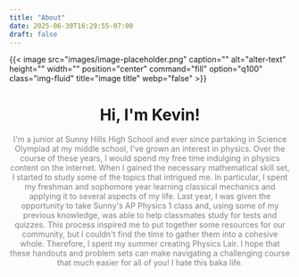 ```yaml
---
title: "About"
date: 2025-06-30T16:29:55-07:00
draft: false
---
```

{{< image src="images/image-placeholder.png" caption="" alt="alter-text" height="" width="" position="center" command="fill" option="q100" class="img-fluid" title="image title"  webp="false" >}}
<h1 align="center">Hi, I'm Kevin!</h1>

<div align="center">
  <span style="color: grey;">I'm a junior at Sunny Hills High School and ever since partaking in Science Olympiad at my middle school, I've grown an interest in physics. Over the course of these years, I would spend my free time indulging in physics content on the internet. When I gained the necessary mathematical skill set, I started to study some of the topics that intrigued me. In particular, I spent my freshman and sophomore year learning classical mechanics and applying it to several aspects of my life. Last year, I was given the opportunity to take Sunny's AP Physics 1 class and, using some of my previous knowledge, was able to help classmates study for tests and quizzes. This process inspired me to put together some resources for our community, but I couldn't find the time to gather them into a cohesive whole. Therefore, I spent my summer creating Physics Lair. I hope that these handouts and problem sets can make navigating a challenging course that much easier for all of you! I hate this baka life. </span>
</div>

